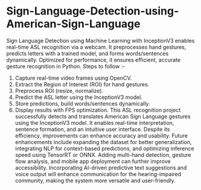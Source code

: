 # Sign-Language-Detection-using-American-Sign-Language
Sign Language Detection using Machine Learning with InceptionV3 enables real-time ASL recognition via a webcam. It preprocesses hand gestures, predicts letters with a trained model, and forms words/sentences dynamically. Optimized for performance, it ensures efficient, accurate gesture recognition in Python. Steps to follow :-

1. Capture real-time video frames using OpenCV.
2. Extract the Region of Interest (ROI) for hand gestures.
3. Preprocess ROI (resize, normalize).
4. Predict the ASL letter using the InceptionV3 model. 
5. Store predictions, build words/sentences dynamically.
6. Display results with FPS optimization. This ASL recognition project successfully detects and translates American Sign Language gestures using the InceptionV3 model. It enables real-time interpretation, sentence formation, and an intuitive user interface. Despite its efficiency, improvements can enhance accuracy and usability. Future enhancements include expanding the dataset for better generalization, integrating NLP for context-based predictions, and optimizing inference speed using TensorRT or ONNX. Adding multi-hand detection, gesture flow analysis, and mobile app deployment can further improve accessibility. Incorporating AI-driven predictive text suggestions and voice output will enhance communication for the hearing-impaired community, making the system more versatile and user-friendly.
